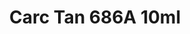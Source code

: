 ---
layout: product
title: "Carc Tan 686A  10ml"
price: "330" 
desc: "Acrylic Laquer 10mL"
img_path: "/assets/img/RC079.jpg"
brand: "AK "
available: false
special_offer: false
new: false
soon: false
cat: "020000"
subcat: "020200"
subsubcat: "020201"
sifra: "RC079"
popular: false
---